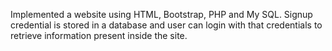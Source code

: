 Implemented a website using HTML, Bootstrap, PHP and My SQL. Signup credential is stored in a database and user can login with that credentials to retrieve information present inside the site.

